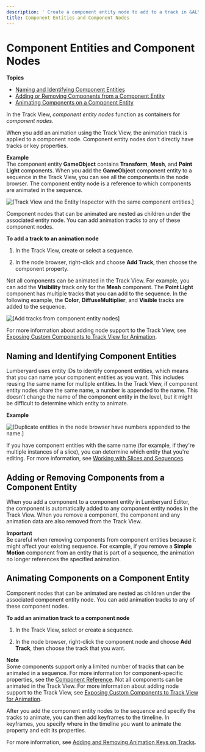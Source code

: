 ```yaml
---
description: ' Create a component entity node to add to a track in &ALYlong;''s &trackview-editor;. '
title: Component Entities and Component Nodes
---
```

# Component Entities and Component Nodes<a name="cinematics-track-view-nodes-component-entity"></a>

**Topics**
+ [Naming and Identifying Component Entities](#cinematics-track-view-component-entity-name-components)
+ [Adding or Removing Components from a Component Entity](#cinematics-track-view-component-entity-add-remove-components)
+ [Animating Components on a Component Entity](#cinematics-track-view-animating-components-on-component-entities)

In the Track View, *component entity nodes* function as containers for *component nodes*\. 

When you add an animation using the Track View, the animation track is applied to a component node\. Component entity nodes don't directly have tracks or key properties\. 

**Example**  
The component entity **GameObject** contains **Transform**, **Mesh**, and **Point Light** components\. When you add the **GameObject** component entity to a sequence in the Track View, you can see all the components in the node browser\. The component entity node is a reference to which components are animated in the sequence\.  

![\[Track View and the Entity Inspector with the same component entities.\]](/images/userguide/cinematics/cinematics-component-entities-nodes-track-view-editor-1.png)

Component nodes that can be animated are nested as children under the associated entity node\. You can add animation tracks to any of these component nodes\. 

**To add a track to an animation node**

1. In the Track View, create or select a sequence\.

1. In the node browser, right\-click and choose **Add Track**, then choose the component property\.

Not all components can be animated in the Track View\. For example, you can add the **Visibility** track only for the **Mesh** component\. The **Point Light** component has multiple tracks that you can add to the sequence\. In the following example, the **Color**, **DiffuseMultiplier**, and **Visible** tracks are added to the sequence\.

![\[Add tracks from component entity nodes\]](/images/userguide/cinematics/cinematics-component-entities-nodes-track-view-editor-2.png)

For more information about adding node support to the Track View, see [Exposing Custom Components to Track View for Animation](/docs/userguide/components/entity-system-track-view.md)\.

## Naming and Identifying Component Entities<a name="cinematics-track-view-component-entity-name-components"></a>

Lumberyard uses entity IDs to identify component entities, which means that you can name your component entities as you want\. This includes reusing the same name for multiple entities\. In the Track View, if component entity nodes share the same name, a number is appended to the name\. This doesn't change the name of the component entity in the level, but it might be difficult to determine which entity to animate\. 

**Example**  

![\[Duplicate entities in the node browser have numbers appended to the name.\]](/images/userguide/cinematics/cinematics-component-entities-nodes-track-view-editor-3.png)

If you have component entities with the same name \(for example, if they're multiple instances of a slice\), you can determine which entity that you're editing\. For more information, see [Working with Slices and Sequences](/docs/userguide/working-with-slices-cinematic-sequences.md)\.

## Adding or Removing Components from a Component Entity<a name="cinematics-track-view-component-entity-add-remove-components"></a>

When you add a component to a component entity in Lumberyard Editor, the component is automatically added to any component entity nodes in the Track View\. When you remove a component, the component and any animation data are also removed from the Track View\. 

**Important**  
Be careful when removing components from component entities because it might affect your existing sequence\. For example, if you remove a **Simple Motion** component from an entity that is part of a sequence, the animation no longer references the specified animation\.

## Animating Components on a Component Entity<a name="cinematics-track-view-animating-components-on-component-entities"></a>

Component nodes that can be animated are nested as children under the associated component entity node\. You can add animation tracks to any of these component nodes\. 

**To add an animation track to a component node**

1. In the Track View, select or create a sequence\.

1. In the node browser, right\-click the component node and choose **Add Track**, then choose the track that you want\.

**Note**  
Some components support only a limited number of tracks that can be animated in a sequence\. For more information for component\-specific properties, see the [Component Reference](/docs/userguide/components/components.md)\.
Not all components can be animated in the Track View\. For more information about adding node support to the Track View, see [Exposing Custom Components to Track View for Animation](/docs/userguide/components/entity-system-track-view.md)\.

After you add the component entity nodes to the sequence and specify the tracks to animate, you can then add keyframes to the timeline\. In keyframes, you specify where in the timeline you want to animate the property and edit its properties\.

For more information, see [Adding and Removing Animation Keys on Tracks](/docs/userguide/adding-removing-animation-keys-on-tracks.md)\.